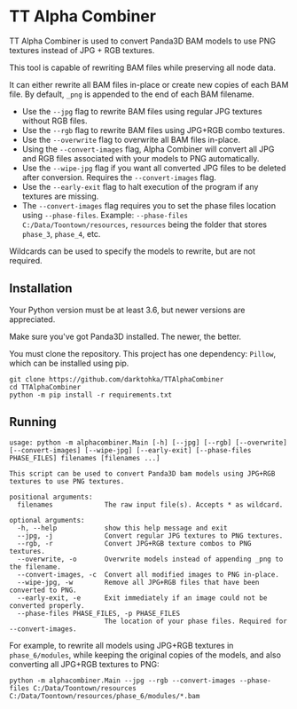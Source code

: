 # TT Alpha Combiner

TT Alpha Combiner is used to convert Panda3D BAM models to use PNG textures instead of JPG + RGB textures.

This tool is capable of rewriting BAM files while preserving all node data.

It can either rewrite all BAM files in-place or create new copies of each BAM file.
By default, `_png` is appended to the end of each BAM filename.

* Use the `--jpg` flag to rewrite BAM files using regular JPG textures without RGB files.
* Use the `--rgb` flag to rewrite BAM files using JPG+RGB combo textures.
* Use the `--overwrite` flag to overwrite all BAM files in-place.
* Using the `--convert-images` flag, Alpha Combiner will convert all JPG and RGB files associated with your models to PNG automatically.
* Use the `--wipe-jpg` flag if you want all converted JPG files to be deleted after conversion. Requires the `--convert-images` flag.
* Use the `--early-exit` flag to halt execution of the program if any textures are missing.
* The `--convert-images` flag requires you to set the phase files location using `--phase-files`. Example: `--phase-files C:/Data/Toontown/resources`, `resources` being the folder that stores `phase_3`, `phase_4`, etc.

Wildcards can be used to specify the models to rewrite, but are not required.

## Installation

Your Python version must be at least 3.6, but newer versions are appreciated.

Make sure you've got Panda3D installed. The newer, the better.

You must clone the repository. This project has one dependency: `Pillow`, which can be installed using pip.

```
git clone https://github.com/darktohka/TTAlphaCombiner
cd TTAlphaCombiner
python -m pip install -r requirements.txt
```

## Running

```
usage: python -m alphacombiner.Main [-h] [--jpg] [--rgb] [--overwrite] [--convert-images] [--wipe-jpg] [--early-exit] [--phase-files PHASE_FILES] filenames [filenames ...]

This script can be used to convert Panda3D bam models using JPG+RGB textures to use PNG textures.

positional arguments:
  filenames             The raw input file(s). Accepts * as wildcard.

optional arguments:
  -h, --help            show this help message and exit
  --jpg, -j             Convert regular JPG textures to PNG textures.
  --rgb, -r             Convert JPG+RGB texture combos to PNG textures.
  --overwrite, -o       Overwrite models instead of appending _png to the filename.
  --convert-images, -c  Convert all modified images to PNG in-place.
  --wipe-jpg, -w        Remove all JPG+RGB files that have been converted to PNG.
  --early-exit, -e      Exit immediately if an image could not be converted properly.
  --phase-files PHASE_FILES, -p PHASE_FILES
                        The location of your phase files. Required for --convert-images.
```

For example, to rewrite all models using JPG+RGB textures in `phase_6/modules`, while keeping the original copies of the models, and also converting all JPG+RGB textures to PNG:

```
python -m alphacombiner.Main --jpg --rgb --convert-images --phase-files C:/Data/Toontown/resources C:/Data/Toontown/resources/phase_6/modules/*.bam
```
